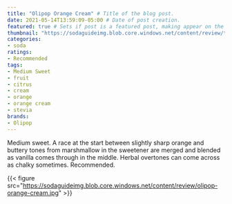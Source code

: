 ```yaml
---
title: "Olipop Orange Cream" # Title of the blog post.
date: 2021-05-14T13:59:09-05:00 # Date of post creation.
featured: true # Sets if post is a featured post, making appear on the home page side bar.
thumbnail: "https://sodaguideimg.blob.core.windows.net/content/review/thumbs/olipop-orange-cream.jpg" # Sets thumbnail image appearing inside card on homepage.
categories:
- soda
ratings:
- Recommended
tags:
- Medium Sweet
- fruit
- citrus
- cream
- orange
- orange cream
- stevia
brands:
- Olipop
---
```


Medium sweet. A race at the start between slightly sharp orange and buttery tones from marshmallow in the sweetener are merged and blended as vanilla comes through in the middle. Herbal overtones can come across as chalky sometimes. Recommended.

{{< figure src="https://sodaguideimg.blob.core.windows.net/content/review/olipop-orange-cream.jpg" >}}